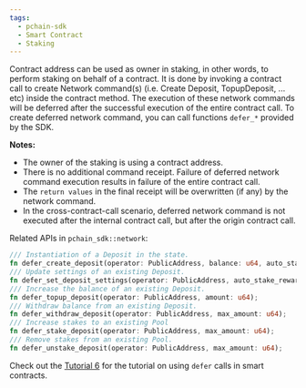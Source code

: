 ```yaml
---
tags:
  - pchain-sdk
  - Smart Contract
  - Staking
---
```


Contract address can be used as owner in staking, in other words, to perform staking on behalf of a contract. It is done by invoking a contract call to create Network command(s) (i.e. Create Deposit, TopupDeposit, ... etc) inside the contract method. The execution of these network commands will be deferred after the successful execution of the entire contract call. To create deferred network command, you can call functions `defer_*` provided by the SDK.

__Notes:__

- The owner of the staking is using a contract address.
- There is no additional command receipt. Failure of deferred network command execution results in failure of the entire contract call. 
- The `return values` in the final receipt will be overwritten (if any) by the network command.
- In the cross-contract-call scenario, deferred network command is not executed after the internal contract call, but after the origin contract call.

Related APIs in `pchain_sdk::network`:

```rust
/// Instantiation of a Deposit in the state.
fn defer_create_deposit(operator: PublicAddress, balance: u64, auto_stake_rewards: bool);
/// Update settings of an existing Deposit.
fn defer_set_deposit_settings(operator: PublicAddress, auto_stake_rewards: bool);
/// Increase the balance of an existing Deposit.
fn defer_topup_deposit(operator: PublicAddress, amount: u64);
/// Withdraw balance from an existing Deposit.
fn defer_withdraw_deposit(operator: PublicAddress, max_amount: u64);
/// Increase stakes to an existing Pool
fn defer_stake_deposit(operator: PublicAddress, max_amount: u64);
/// Remove stakes from an existing Pool.
fn defer_unstake_deposit(operator: PublicAddress, max_amount: u64);
```

Check out the [Tutorial 6](../tutorial/chapter_6.md) for the tutorial on using `defer` calls in smart contracts.
